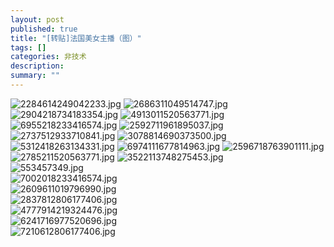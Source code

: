 ```yaml
---
layout: post
published: true
title: "[转贴]法国美女主播（图）"
tags: []
categories: 非技术    
description: 
summary: ""
---
```

![2284614249042233.jpg][] ![2686311049514747.jpg][] ![2904218734183354.jpg][] ![4913011520563771.jpg][] ![6955218233416574.jpg][] ![2592711961895037.jpg][] ![2737512933710841.jpg][] ![3078814690373500.jpg][] ![5312418263134331.jpg][] ![6974111677814963.jpg][] ![2596718763901111.jpg][] ![2785211520563771.jpg][] ![3522113748275453.jpg][]  
![553457349.jpg][]  
![7002018233416574.jpg][]  
![2609611019796990.jpg][]  
![2837812806177406.jpg][]  
![4777914219324476.jpg][]  
![6241716977520696.jpg][]  
![7210612806177406.jpg][]


[2284614249042233.jpg]: http://202.96.136.147/googol4u/beauty/2284614249042233.jpg
[2686311049514747.jpg]: http://202.96.136.147/googol4u/beauty/2686311049514747.jpg
[2904218734183354.jpg]: http://202.96.136.147/googol4u/beauty/2904218734183354.jpg
[4913011520563771.jpg]: http://202.96.136.147/googol4u/beauty/4913011520563771.jpg
[6955218233416574.jpg]: http://202.96.136.147/googol4u/beauty/6955218233416574.jpg
[2592711961895037.jpg]: http://202.96.136.147/googol4u/beauty/2592711961895037.jpg
[2737512933710841.jpg]: http://202.96.136.147/googol4u/beauty/2737512933710841.jpg
[3078814690373500.jpg]: http://202.96.136.147/googol4u/beauty/3078814690373500.jpg
[5312418263134331.jpg]: http://202.96.136.147/googol4u/beauty/5312418263134331.jpg
[6974111677814963.jpg]: http://202.96.136.147/googol4u/beauty/6974111677814963.jpg
[2596718763901111.jpg]: http://202.96.136.147/googol4u/beauty/2596718763901111.jpg
[2785211520563771.jpg]: http://202.96.136.147/googol4u/beauty/2785211520563771.jpg
[3522113748275453.jpg]: http://202.96.136.147/googol4u/beauty/3522113748275453.jpg
[553457349.jpg]: http://202.96.136.147/googol4u/beauty/553457349.jpg
[7002018233416574.jpg]: http://202.96.136.147/googol4u/beauty/7002018233416574.jpg
[2609611019796990.jpg]: http://202.96.136.147/googol4u/beauty/2609611019796990.jpg
[2837812806177406.jpg]: http://202.96.136.147/googol4u/beauty/2837812806177406.jpg
[4777914219324476.jpg]: http://202.96.136.147/googol4u/beauty/4777914219324476.jpg
[6241716977520696.jpg]: http://202.96.136.147/googol4u/beauty/6241716977520696.jpg
[7210612806177406.jpg]: http://202.96.136.147/googol4u/beauty/7210612806177406.jpg